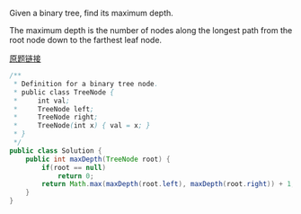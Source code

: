 Given a binary tree, find its maximum depth.

The maximum depth is the number of nodes along the longest path from the root node down to the farthest leaf node.

[原题链接](https://leetcode.com/problems/maximum-depth-of-binary-tree/tabs/description)

```java
/**
 * Definition for a binary tree node.
 * public class TreeNode {
 *     int val;
 *     TreeNode left;
 *     TreeNode right;
 *     TreeNode(int x) { val = x; }
 * }
 */
public class Solution {
    public int maxDepth(TreeNode root) {
        if(root == null)
            return 0;
        return Math.max(maxDepth(root.left), maxDepth(root.right)) + 1;
    }
}
```
